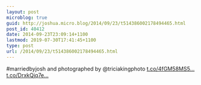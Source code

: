 ```yaml
---
layout: post
microblog: true
guid: http://joshua.micro.blog/2014/09/23/t514386002178494465.html
post_id: 40412
date: 2014-09-23T23:09:14+1100
lastmod: 2019-07-30T17:41:45+1100
type: post
url: /2014/09/23/t514386002178494465.html
---
```

#marriedbyjosh and photographed by @triciakingphoto [t.co/4fGM58MS5...](http://t.co/4fGM58MS5v) [t.co/DrxkQjq7e...](http://t.co/DrxkQjq7et)
